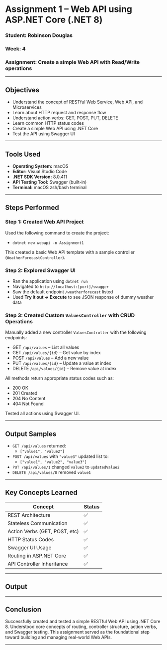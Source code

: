 # Assignment 1 – Web API using ASP.NET Core (.NET 8)

### Student: Robinson Douglas  
### Week: 4  
### Assignment: Create a simple Web API with Read/Write operations

---

## Objectives

- Understand the concept of RESTful Web Service, Web API, and Microservices
- Learn about HTTP request and response flow
- Understand action verbs: GET, POST, PUT, DELETE
- Learn common HTTP status codes
- Create a simple Web API using .NET Core
- Test the API using Swagger UI

---

## Tools Used

- **Operating System:** macOS  
- **Editor:** Visual Studio Code  
- **.NET SDK Version:** 8.0.411  
- **API Testing Tool:** Swagger (built-in)
- **Terminal:** macOS zsh/bash terminal

---

## Steps Performed

### Step 1: Created Web API Project

Used the following command to create the project:
- `dotnet new webapi -n Assignment1`

This created a basic Web API template with a sample controller (`WeatherForecastController`).

### Step 2: Explored Swagger UI

- Ran the application using `dotnet run`
- Navigated to `http://localhost:[port]/swagger`
- Saw the default endpoint `/weatherforecast` listed
- Used **Try it out → Execute** to see JSON response of dummy weather data

### Step 3: Created Custom `ValuesController` with CRUD Operations

Manually added a new controller `ValuesController` with the following endpoints:

- GET `/api/values` – List all values
- GET `/api/values/{id}` – Get value by index
- POST `/api/values` – Add a new value
- PUT `/api/values/{id}` – Update a value at index
- DELETE `/api/values/{id}` – Remove value at index

All methods return appropriate status codes such as:
- 200 OK
- 201 Created
- 204 No Content
- 404 Not Found

Tested all actions using Swagger UI.

---

## Output Samples

- `GET /api/values` returned:
  - `["value1", "value2"]`
- `POST /api/values` with `"value3"` updated list to:
  - `["value1", "value2", "value3"]`
- `PUT /api/values/1` changed `value2` to `updatedValue2`
- `DELETE /api/values/0` removed `value1`

---

## Key Concepts Learned

| Concept                        | Status |
|-------------------------------|--------|
| REST Architecture             | ✅     |
| Stateless Communication       | ✅     |
| Action Verbs (GET, POST, etc) | ✅     |
| HTTP Status Codes             | ✅     |
| Swagger UI Usage              | ✅     |
| Routing in ASP.NET Core       | ✅     |
| API Controller Inheritance    | ✅     |

---

## Output

---

## Conclusion

Successfully created and tested a simple RESTful Web API using .NET Core 8. Understood core concepts of routing, controller structure, action verbs, and Swagger testing. This assignment served as the foundational step toward building and managing real-world Web APIs.

---

